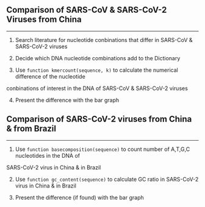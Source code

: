 Comparison of SARS-CoV & SARS-CoV-2 Viruses from China
------------------------------------------------------
------------------------------------------------------

1. Search literature for nucleotide conbinations that differ in SARS-CoV & SARS-CoV-2 viruses

2. Decide which DNA nucleotide combinations add to the Dictionary

3. Use ```function kmercount(sequence, k)``` to calculate the numerical difference of the nucleotide 

conbinations of interest in the DNA of SARS-CoV & SARS-CoV-2 viruses

4. Present the difference with the bar graph

Comparison of SARS-CoV-2 viruses from China & from Brazil
---------------------------------------------------------
---------------------------------------------------------

1. Use ```function basecomposition(sequence)``` to count number of A,T,G,C nucleotides in the DNA of 

SARS-CoV-2 virus in China & in Brazil

2. Use ```function gc_content(sequence)``` to calculate GC ratio in SARS-CoV-2 virus in China & in Brazil

3. Present the difference (if found) with the bar graph